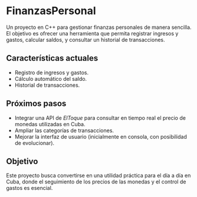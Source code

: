# FinanzasPersonal

Un proyecto en C++ para gestionar finanzas personales de manera sencilla.  
El objetivo es ofrecer una herramienta que permita registrar ingresos y gastos, calcular saldos, y consultar un historial de transacciones.  

## Características actuales
- Registro de ingresos y gastos.
- Cálculo automático del saldo.
- Historial de transacciones.

## Próximos pasos
- Integrar una API de *ElToque* para consultar en tiempo real el precio de monedas utilizadas en Cuba.
- Ampliar las categorías de transacciones.
- Mejorar la interfaz de usuario (inicialmente en consola, con posibilidad de evolucionar).

## Objetivo
Este proyecto busca convertirse en una utilidad práctica para el día a día en Cuba, donde el seguimiento de los precios de las monedas y el control de gastos es esencial.
